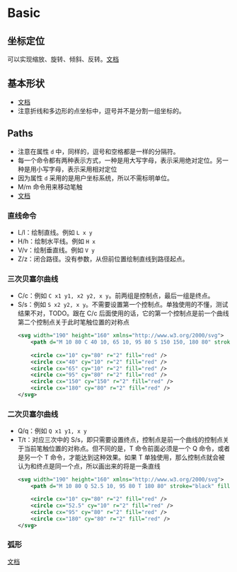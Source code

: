 # Basic


## 坐标定位
可以实现缩放、旋转、倾斜、反转。[文档](https://developer.mozilla.org/zh-CN/docs/Web/SVG/Tutorial/Positions)


## 基本形状
* [文档](https://developer.mozilla.org/zh-CN/docs/Web/SVG/Tutorial/Basic_Shapes)
* 注意折线和多边形的点坐标中，逗号并不是分割一组坐标的。


## Paths
* 注意在属性 `d` 中，同样的，逗号和空格都是一样的分隔符。
* 每一个命令都有两种表示方式，一种是用大写字母，表示采用绝对定位。另一种是用小写字母，表示采用相对定位
* 因为属性 `d` 采用的是用户坐标系统，所以不需标明单位。
* M/m 命令用来移动笔触
* [文档](https://developer.mozilla.org/zh-CN/docs/Web/SVG/Tutorial/Paths)

### 直线命令
* L/l：绘制直线。例如 `L x y`
* H/h：绘制水平线。例如 `H x`
* V/v：绘制垂直线。例如 `V y`
* Z/z：闭合路径。没有参数，从但前位置绘制直线到路径起点。

### 三次贝塞尔曲线
* C/c：例如 `C x1 y1, x2 y2, x y`。前两组是控制点，最后一组是终点。
* S/s：例如 `S x2 y2, x y`。不需要设置第一个控制点。单独使用的不懂，测试结果不对，TODO。跟在 C/c 后面使用的话，它的第一个控制点是前一个曲线第二个控制点关于此时笔触位置的对称点
    ```xml
    <svg width="190" height="160" xmlns="http://www.w3.org/2000/svg">
        <path d="M 10 80 C 40 10, 65 10, 95 80 S 150 150, 180 80" stroke="black" fill="transparent" />
        
        <circle cx="10" cy="80" r="2" fill="red" />
        <circle cx="40" cy="10" r="2" fill="red" />
        <circle cx="65" cy="10" r="2" fill="red" />
        <circle cx="95" cy="80" r="2" fill="red" />
        <circle cx="150" cy="150" r="2" fill="red" />
        <circle cx="180" cy="80" r="2" fill="red" />
    </svg>
    ```

### 二次贝塞尔曲线
* Q/q：例如 `Q x1 y1, x y`
* T/t：对应三次中的 S/s，即只需要设置终点，控制点是前一个曲线的控制点关于当前笔触位置的对称点。但不同的是，T 命令前面必须是一个 Q 命令，或者是另一个 T 命令，才能达到这种效果。如果 T 单独使用，那么控制点就会被认为和终点是同一个点，所以画出来的将是一条直线
    ```xml
    <svg width="190" height="160" xmlns="http://www.w3.org/2000/svg">
        <path d="M 10 80 Q 52.5 10, 95 80 T 180 80" stroke="black" fill="transparent" />

        <circle cx="10" cy="80" r="2" fill="red" />
        <circle cx="52.5" cy="10" r="2" fill="red" />
        <circle cx="95" cy="80" r="2" fill="red" />
        <circle cx="180" cy="80" r="2" fill="red" />
    </svg>
    ```

### 弧形
[文档](https://developer.mozilla.org/zh-CN/docs/Web/SVG/Tutorial/Paths)